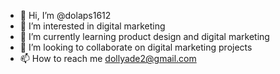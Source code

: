 - 👋 Hi, I’m @dolaps1612
- 👀 I’m interested in digital marketing 
- 🌱 I’m currently learning product design and digital marketing 
- 💞️ I’m looking to collaborate on digital marketing projects
- 📫 How to reach me dollyade2@gmail.com

<!---
dolaps1612/dolaps1612 is a ✨ special ✨ repository because its `README.md` (this file) appears on your GitHub profile.
You can click the Preview link to take a look at your changes.
--->

